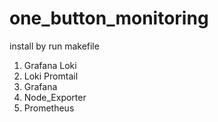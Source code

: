# one_button_monitoring

install by run makefile

1. Grafana Loki
2. Loki Promtail
3. Grafana
4. Node_Exporter
5. Prometheus
